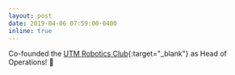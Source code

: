 ```yaml
---
layout: post
date: 2019-04-06 07:59:00-0400
inline: true
---
```


Co-founded the [UTM Robotics Club][]{:target="_blank"} as Head of Operations! 🦾

[UTM Robotics Club]: https://www.instagram.com/utm_robotics